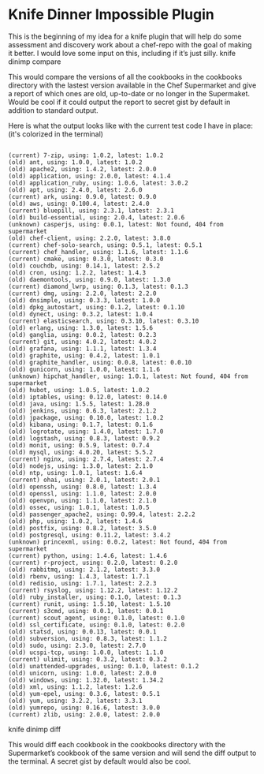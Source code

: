 Knife Dinner Impossible Plugin
============

This is the beginning of my idea for a knife plugin that will help do some assessment and discovery work about a chef-repo with the goal of making it better. I would love some input on this, including if it’s just silly.
knife dinimp compare

This would compare the versions of all the cookbooks in the cookbooks directory with the lastest version available in the Chef Supermarket and give a report of which ones are old, up-to-date or no longer in the Supermaket. Would be cool if it could output the report to secret gist by default in addition to standard output.

Here is what the output looks like with the current test code I have in place: (it's colorized in the terminal)

```

(current) 7-zip, using: 1.0.2, latest: 1.0.2
(old) ant, using: 1.0.0, latest: 1.0.2
(old) apache2, using: 1.4.2, latest: 2.0.0
(old) application, using: 2.0.0, latest: 4.1.4
(old) application_ruby, using: 1.0.6, latest: 3.0.2
(old) apt, using: 2.4.0, latest: 2.6.0
(current) ark, using: 0.9.0, latest: 0.9.0
(old) aws, using: 0.100.4, latest: 2.4.0
(current) bluepill, using: 2.3.1, latest: 2.3.1
(old) build-essential, using: 2.0.4, latest: 2.0.6
(unknown) casperjs, using: 0.0.1, latest: Not found, 404 from supermarket
(old) chef-client, using: 2.2.0, latest: 3.8.0
(current) chef-solo-search, using: 0.5.1, latest: 0.5.1
(current) chef_handler, using: 1.1.6, latest: 1.1.6
(current) cmake, using: 0.3.0, latest: 0.3.0
(old) couchdb, using: 0.14.1, latest: 2.5.2
(old) cron, using: 1.2.2, latest: 1.4.3
(old) daemontools, using: 0.9.0, latest: 1.3.0
(current) diamond_lwrp, using: 0.1.3, latest: 0.1.3
(current) dmg, using: 2.2.0, latest: 2.2.0
(old) dnsimple, using: 0.3.3, latest: 1.0.0
(old) dpkg_autostart, using: 0.1.2, latest: 0.1.10
(old) dynect, using: 0.3.2, latest: 1.0.4
(current) elasticsearch, using: 0.3.10, latest: 0.3.10
(old) erlang, using: 1.3.0, latest: 1.5.6
(old) ganglia, using: 0.0.2, latest: 0.2.3
(current) git, using: 4.0.2, latest: 4.0.2
(old) grafana, using: 1.1.1, latest: 1.3.4
(old) graphite, using: 0.4.2, latest: 1.0.1
(old) graphite_handler, using: 0.0.8, latest: 0.0.10
(old) gunicorn, using: 1.0.0, latest: 1.1.6
(unknown) hipchat_handler, using: 1.0.1, latest: Not found, 404 from supermarket
(old) hubot, using: 1.0.5, latest: 1.0.2
(old) iptables, using: 0.12.0, latest: 0.14.0
(old) java, using: 1.5.5, latest: 1.28.0
(old) jenkins, using: 0.6.3, latest: 2.1.2
(old) jpackage, using: 0.10.0, latest: 1.0.2
(old) kibana, using: 0.1.7, latest: 0.1.6
(old) logrotate, using: 1.4.0, latest: 1.7.0
(old) logstash, using: 0.8.3, latest: 0.9.2
(old) monit, using: 0.5.9, latest: 0.7.4
(old) mysql, using: 4.0.20, latest: 5.5.2
(current) nginx, using: 2.7.4, latest: 2.7.4
(old) nodejs, using: 1.3.0, latest: 2.1.0
(old) ntp, using: 1.0.1, latest: 1.6.4
(current) ohai, using: 2.0.1, latest: 2.0.1
(old) openssh, using: 0.8.0, latest: 1.3.4
(old) openssl, using: 1.1.0, latest: 2.0.0
(old) openvpn, using: 1.1.0, latest: 2.1.0
(old) ossec, using: 1.0.1, latest: 1.0.5
(old) passenger_apache2, using: 0.99.4, latest: 2.2.2
(old) php, using: 1.0.2, latest: 1.4.6
(old) postfix, using: 0.8.2, latest: 3.5.0
(old) postgresql, using: 0.11.2, latest: 3.4.2
(unknown) princexml, using: 0.0.2, latest: Not found, 404 from supermarket
(current) python, using: 1.4.6, latest: 1.4.6
(current) r-project, using: 0.2.0, latest: 0.2.0
(old) rabbitmq, using: 2.1.2, latest: 3.3.0
(old) rbenv, using: 1.4.3, latest: 1.7.1
(old) redisio, using: 1.7.1, latest: 2.2.3
(current) rsyslog, using: 1.12.2, latest: 1.12.2
(old) ruby_installer, using: 0.1.0, latest: 0.1.3
(current) runit, using: 1.5.10, latest: 1.5.10
(current) s3cmd, using: 0.0.1, latest: 0.0.1
(current) scout_agent, using: 0.1.0, latest: 0.1.0
(old) ssl_certificate, using: 0.1.0, latest: 0.2.0
(old) statsd, using: 0.0.13, latest: 0.0.1
(old) subversion, using: 0.8.3, latest: 1.1.2
(old) sudo, using: 2.3.0, latest: 2.7.0
(old) ucspi-tcp, using: 1.0.0, latest: 1.1.0
(current) ulimit, using: 0.3.2, latest: 0.3.2
(old) unattended-upgrades, using: 0.1.0, latest: 0.1.2
(old) unicorn, using: 1.0.0, latest: 2.0.0
(old) windows, using: 1.32.0, latest: 1.34.2
(old) xml, using: 1.1.2, latest: 1.2.6
(old) yum-epel, using: 0.3.6, latest: 0.5.1
(old) yum, using: 3.2.2, latest: 3.3.1
(old) yumrepo, using: 0.16.6, latest: 3.0.0
(current) zlib, using: 2.0.0, latest: 2.0.0
```



knife dinimp diff

This would diff each cookbook in the cookbooks directory with the Supermarket’s cookbook of the same version and will send the diff output to the terminal. A secret gist by default would also be cool.
